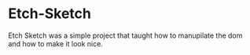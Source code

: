 # Etch-Sketch
Etch Sketch was a simple project that taught how to manupilate the dom
and how to make it look nice.
